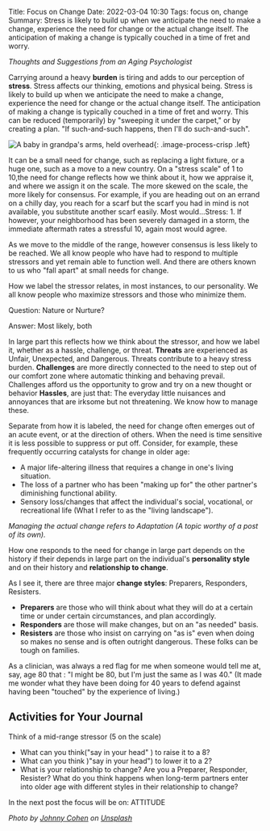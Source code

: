 Title: Focus on Change
Date: 2022-03-04 10:30
Tags: focus on, change
Summary: Stress is likely to build up when we anticipate the need to make a change, experience the need for change or the actual change itself. The anticipation of making a change is typically couched in a time of fret and worry.

_Thoughts and Suggestions from an Aging Psychologist_

Carrying around a heavy **burden** is tiring and adds to our perception of **stress**. Stress affects our thinking, emotions and physical being. Stress is likely to build up when we anticipate the need to make a change, experience the need for change or the actual change itself. The anticipation of making a change is typically couched in a time of fret and worry. This can be reduced (temporarily) by "sweeping it under the carpet," or by creating a plan. "If such-and-such happens, then I'll do such-and-such".

![A baby in grandpa's arms, held overhead]({static}/images/johnny-cohen-OxOxqLAWvE0-unsplash.jpg){: .image-process-crisp .left}

It can be a small need for change, such as replacing a light fixture, or a huge one, such as a move to a new country. On a "stress scale" of 1 to 10,the need for change reflects how we think about it, how we appraise it, and where we assign it on the scale. The more skewed on the scale, the more likely for consensus. For example, if you are heading out on an errand on a chilly day, you reach for a scarf but the scarf you had in mind is not available, you substitute another scarf easily. Most would...Stress: 1. If however, your neighborhood has been severely damaged in a storm, the immediate aftermath rates a stressful 10, again most would agree.

As we move to the middle of the range, however consensus is less likely to be reached. We all know people who have had to respond to multiple stressors and yet remain able to function well. And there are others known to us who "fall apart" at small needs for change.

How we label the stressor relates, in most instances, to our personality. We all know people who maximize stressors and those who minimize them.

Question: Nature or Nurture?

Answer: Most likely, both

In large part this reflects how we think about the stressor, and how we label it, whether as a hassle, challenge, or threat. **Threats** are experienced as Unfair, Unexpected, and Dangerous. Threats contribute to a heavy stress burden. **Challenges** are more directly connected to the need to step out of our comfort zone where automatic thinking and behaving prevail. Challenges afford us the opportunity to grow and try on a new thought or behavior **Hassles**, are just that: The everyday little nuisances and annoyances that are irksome but not threatening. We know how to manage these.

Separate from how it is labeled, the need for change often emerges out of an acute event, or at the direction of others. When the need is time sensitive it is less possible to suppress or put off. Consider, for example, these frequently occurring catalysts for change in older age:

* A major life-altering illness that requires a change in one's living situation.
* The loss of a partner who has been "making up for" the other partner's diminishing functional ability.
* Sensory loss/changes that affect the individual's social, vocational, or recreational life (What I refer to as the "living landscape").

_Managing the actual change refers to Adaptation (A topic worthy of a post of its own)._

How one responds to the need for change in large part depends on the history if their depends in large part on the individual's **personality style** and on their history and **relationship to change**.

As I see it, there are three major **change styles**: Preparers, Responders, Resisters.

* **Preparers** are those who will think about what they will do at a certain time or under certain circumstances, and plan accordingly.
* **Responders** are those will make changes, but on an "as needed" basis.
* **Resisters** are those who insist on carrying on "as is" even when doing so makes no sense and is often outright dangerous. These folks can be tough on families.

As a clinician, was always a red flag for me when someone would tell me at, say, age 80 that : "I might be 80, but I'm just the same as I was 40." (It made me wonder what they have been doing for 40 years to defend against having been "touched" by the experience of living.)

## Activities for Your Journal

Think of a mid-range stressor (5 on the scale)

* What can you think("say in your head" ) to raise it to a 8?
* What can you think )"say in your head") to lower it to a 2?
* What is your relationship to change? Are you a Preparer, Responder, Resister? What do you think happens when long-term partners enter into older age with different styles in their relationship to change?

In the next post the focus will be on: ATTITUDE

_Photo by [Johnny Cohen](https://unsplash.com/@jonecohen) on [Unsplash](https://unsplash.com/)_
